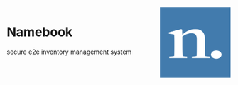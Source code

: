 <img align="right" width="159px" src="https://github.com/husseinamine/namebook/blob/master/public/namebook.png">

# Namebook
secure e2e inventory management system